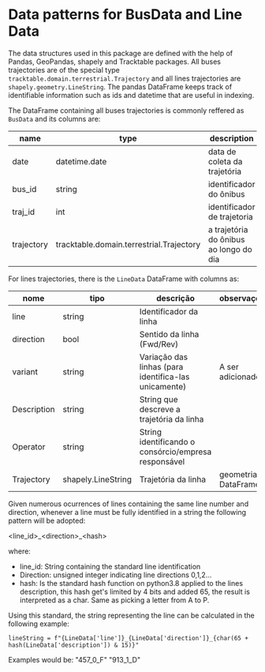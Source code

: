 # Data patterns for BusData and Line Data

The data structures used in this package are defined with the help of Pandas, GeoPandas, shapely and Tracktable packages. All buses trajectories
are of the special type `tracktable.domain.terrestrial.Trajectory` and all lines trajectories are `shapely.geometry.LineString`. The pandas DataFrame 
keeps track of identifiable information such as ids and datetime that are useful in indexing. 

The DataFrame containing all buses trajectories is commonly reffered as `BusData` and its columns are:

| name | type | description | Obs | 
| --- | --- | --- | --- |
| date | datetime.date | data de coleta da trajetória | | 
| bus\_id | string | identificador do ônibus | | 
| traj\_id | int | identificador de trajetoria | | 
| trajectory | tracktable.domain.terrestrial.Trajectory | a trajetória do ônibus ao longo do dia | |

For lines trajectories, there is the `LineData` DataFrame with columns as:

| nome | tipo | descrição | observações |
| --- | --- | --- |--- |
| line | string | Identificador da linha | | 
| direction | bool | Sentido da linha (Fwd/Rev)| |
| variant | string | Variação das linhas (para identifica-las unicamente) | A ser adicionado |
| Description | string | String que descreve a trajetória da linha | |
| Operator | string | String identificando o consórcio/empresa responsável | |
| Trajectory | shapely.LineString | Trajetória da linha | geometria do DataFrame |

Given numerous ocurrences of lines containing the same line number and direction, whenever a line must be fully identified in a string the following pattern will be adopted:

\<line\_id\>\_\<direction\>\_\<hash\>

where: 

* line\_id: String containing the standard line identification
* Direction: unsigned integer indicating line directions 0,1,2...
* hash: Is the standard hash function on python3.8 applied to the lines description, this hash get's limited by 4 bits and added 65, the result is interpreted as a char. Same as picking a letter from A to P.

Using this standard, the string representing the line can be calculated in the following example:

```
lineString = f"{LineData['line']}_{LineData['direction']}_{char(65 + hash(LineData['description']) & 15)}"
```

Examples would be:
"457\_0\_F"
"913\_1\_D"
